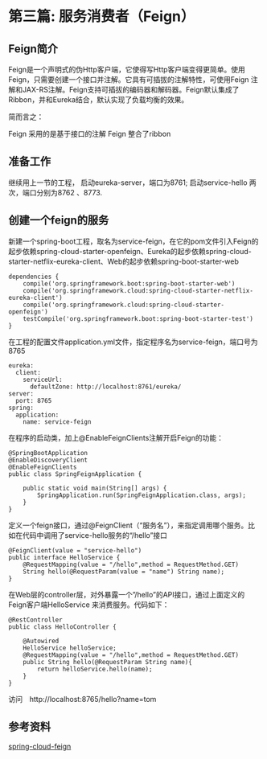 # 第三篇: 服务消费者（Feign）
## Feign简介
Feign是一个声明式的伪Http客户端，它使得写Http客户端变得更简单。使用Feign，只需要创建一个接口并注解。它具有可插拔的注解特性，可使用Feign 注解和JAX-RS注解。Feign支持可插拔的编码器和解码器。Feign默认集成了Ribbon，并和Eureka结合，默认实现了负载均衡的效果。

简而言之：

Feign 采用的是基于接口的注解
Feign 整合了ribbon

## 准备工作
继续用上一节的工程， 启动eureka-server，端口为8761; 启动service-hello 两次，端口分别为8762 、8773.

## 创建一个feign的服务

新建一个spring-boot工程，取名为service-feign，在它的pom文件引入Feign的起步依赖spring-cloud-starter-openfeign、Eureka的起步依赖spring-cloud-starter-netflix-eureka-client、Web的起步依赖spring-boot-starter-web
````
dependencies {
    compile('org.springframework.boot:spring-boot-starter-web')
    compile('org.springframework.cloud:spring-cloud-starter-netflix-eureka-client')
    compile('org.springframework.cloud:spring-cloud-starter-openfeign')
    testCompile('org.springframework.boot:spring-boot-starter-test')
}
````
在工程的配置文件application.yml文件，指定程序名为service-feign，端口号为8765
````
eureka:
  client:
    serviceUrl:
      defaultZone: http://localhost:8761/eureka/
server:
  port: 8765
spring:
  application:
    name: service-feign
````

在程序的启动类，加上@EnableFeignClients注解开启Feign的功能：
````
@SpringBootApplication
@EnableDiscoveryClient
@EnableFeignClients
public class SpringFeignApplication {

    public static void main(String[] args) {
        SpringApplication.run(SpringFeignApplication.class, args);
    }
}
````

定义一个feign接口，通过@FeignClient（“服务名”），来指定调用哪个服务。比如在代码中调用了service-hello服务的“/hello”接口
````
@FeignClient(value = "service-hello")
public interface HelloService {
    @RequestMapping(value = "/hello",method = RequestMethod.GET)
    String hello(@RequestParam(value = "name") String name);
}
````

在Web层的controller层，对外暴露一个”/hello”的API接口，通过上面定义的Feign客户端HelloService 来消费服务。代码如下：
````
@RestController
public class HelloController {

    @Autowired
    HelloService helloService;
    @RequestMapping(value = "/hello",method = RequestMethod.GET)
    public String hello(@RequestParam String name){
        return helloService.hello(name);
    }
}
````
访问　http://localhost:8765/hello?name=tom

## 参考资料
[spring-cloud-feign](http://projects.spring.io/spring-cloud/spring-cloud.html#spring-cloud-feign)

